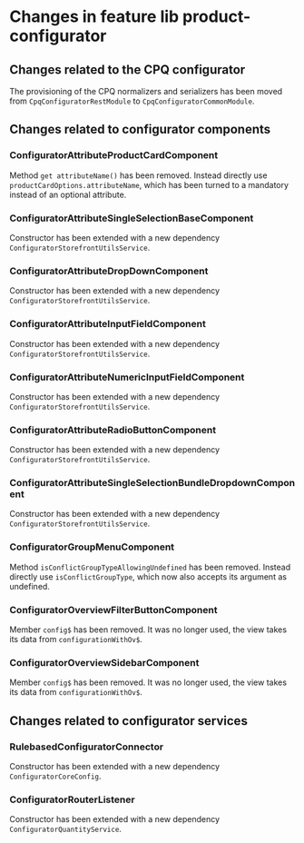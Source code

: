 # Changes in feature lib product-configurator 

## Changes related to the CPQ configurator

The provisioning of the CPQ normalizers and serializers has been moved from `CpqConfiguratorRestModule` to `CpqConfiguratorCommonModule`.

## Changes related to configurator components

### ConfiguratorAttributeProductCardComponent

Method  `get attributeName()` has been removed. Instead directly use `productCardOptions.attributeName`, which has been turned to a mandatory instead of an optional attribute.

### ConfiguratorAttributeSingleSelectionBaseComponent

Constructor has been extended with a new dependency `ConfiguratorStorefrontUtilsService`.

### ConfiguratorAttributeDropDownComponent

Constructor has been extended with a new dependency `ConfiguratorStorefrontUtilsService`.

### ConfiguratorAttributeInputFieldComponent

Constructor has been extended with a new dependency `ConfiguratorStorefrontUtilsService`.

### ConfiguratorAttributeNumericInputFieldComponent

Constructor has been extended with a new dependency `ConfiguratorStorefrontUtilsService`.

### ConfiguratorAttributeRadioButtonComponent

Constructor has been extended with a new dependency `ConfiguratorStorefrontUtilsService`.

### ConfiguratorAttributeSingleSelectionBundleDropdownComponent

Constructor has been extended with a new dependency `ConfiguratorStorefrontUtilsService`.

### ConfiguratorGroupMenuComponent

Method `isConflictGroupTypeAllowingUndefined` has been removed. Instead directly use `isConflictGroupType`, which now also accepts its argument as 
undefined.

### ConfiguratorOverviewFilterButtonComponent

Member `config$` has been removed. It was no longer used, the view takes its data from `configurationWithOv$`.

### ConfiguratorOverviewSidebarComponent

Member `config$` has been removed. It was no longer used, the view takes its data from `configurationWithOv$`.

## Changes related to configurator services

### RulebasedConfiguratorConnector

Constructor has been extended with a new dependency `ConfiguratorCoreConfig`.

### ConfiguratorRouterListener

Constructor has been extended with a new dependency `ConfiguratorQuantityService`.



